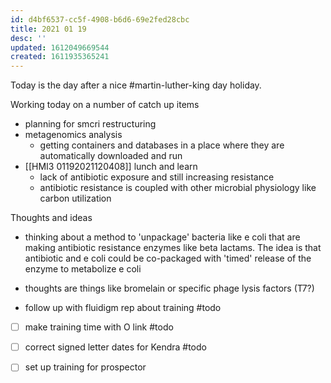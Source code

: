 ```yaml
---
id: d4bf6537-cc5f-4908-b6d6-69e2fed28cbc
title: 2021 01 19
desc: ''
updated: 1612049669544
created: 1611935365241
---
```

Today is the day after a nice #martin-luther-king day holiday. 

Working today on a number of catch up items 

- planning for smcri restructuring
- metagenomics analysis 
  - getting containers and databases in a place where they are automatically downloaded and run
- [[HMI3 01192021120408]] lunch and learn
  - lack of antibiotic exposure and still increasing resistance
  - antibiotic resistance is coupled with other microbial physiology like carbon utilization

Thoughts and ideas

- thinking about a method to 'unpackage' bacteria like e coli that are making antibiotic resistance enzymes like beta lactams. The idea is that antibiotic and e coli could be co-packaged with 'timed' release of the enzyme to metabolize e coli
- thoughts are things like bromelain or specific phage lysis factors (T7?)

- follow up with fluidigm rep about training #todo
- [ ] make training time with O link #todo
- [ ] correct signed letter dates for Kendra #todo
- [ ] set up training for prospector 

